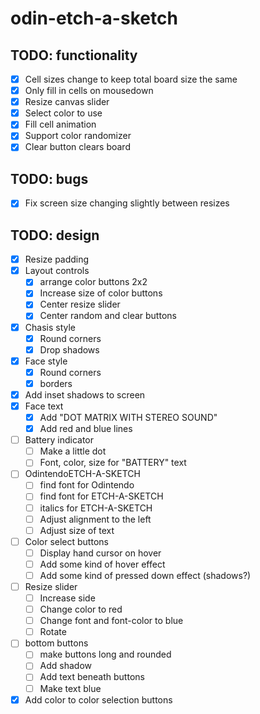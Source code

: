# odin-etch-a-sketch

## TODO: functionality
- [x] Cell sizes change to keep total board size the same
- [x] Only fill in cells on mousedown
- [x] Resize canvas slider
- [x] Select color to use 
- [x] Fill cell animation
- [x] Support color randomizer
- [x] Clear button clears board

## TODO: bugs
- [x] Fix screen size changing slightly between resizes

## TODO: design
- [x] Resize padding
- [x] Layout controls
    - [x] arrange color buttons 2x2
    - [x] Increase size of color buttons
    - [x] Center resize slider
    - [x] Center random and clear buttons
- [x] Chasis style
    - [x] Round corners
    - [x] Drop shadows
- [x] Face style
    - [x] Round corners
    - [x] borders
- [x] Add inset shadows to screen
- [x] Face text
    - [x] Add "DOT MATRIX WITH STEREO SOUND"
    - [x] Add red and blue lines
- [ ] Battery indicator
    - [ ] Make a little dot
    - [ ] Font, color, size for "BATTERY" text
- [ ] OdintendoETCH-A-SKETCH
    - [ ] find font for Odintendo
    - [ ] find font for ETCH-A-SKETCH
    - [ ] italics for ETCH-A-SKETCH
    - [ ] Adjust alignment to the left
    - [ ] Adjust size of text
- [ ] Color select buttons
    - [ ] Display hand cursor on hover
    - [ ] Add some kind of hover effect
    - [ ] Add some kind of pressed down effect (shadows?)
- [ ] Resize slider
    - [ ] Increase side
    - [ ] Change color to red
    - [ ] Change font and font-color to blue
    - [ ] Rotate
- [ ] bottom buttons
    - [ ] make buttons long and rounded
    - [ ] Add shadow
    - [ ] Add text beneath buttons
    - [ ] Make text blue
- [x] Add color to color selection buttons